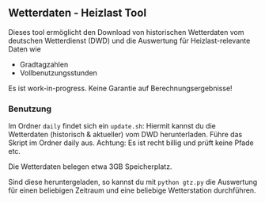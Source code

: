 ## Wetterdaten - Heizlast Tool

Dieses tool ermöglicht den Download von historischen Wetterdaten vom deutschen Wetterdienst (DWD) und die Auswertung für Heizlast-relevante Daten wie
* Gradtagzahlen
* Vollbenutzungsstunden

Es ist work-in-progress. Keine Garantie auf Berechnungsergebnisse!

### Benutzung
Im Ordner `daily` findet sich ein `update.sh`: Hiermit kannst du die Wetterdaten (historisch & aktueller) vom DWD herunterladen. Führe das Skript im Ordner daily aus. Achtung: Es ist recht billig und prüft keine Pfade etc.

Die Wetterdaten belegen etwa 3GB Speicherplatz.

Sind diese heruntergeladen, so kannst du mit `python gtz.py` die Auswertung für einen beliebigen Zeitraum und eine beliebige Wetterstation durchführen.
